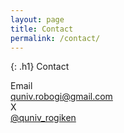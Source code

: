 ```yaml
---
layout: page
title: Contact
permalink: /contact/
---
```


{: .h1}
Contact

<div class="flex flex-wrap justify-center">
<div class="grid grid-cols-1 sm:grid-cols-2 gap-4 text-lg font-medium text-gray-700">

<div class="text-center font-bold">Email</div>

<div class="text-center">
    <a href="mailto:quniv.robogi@gmail.com" class="hover:text-pink-600 transition">
        quniv.robogi@gmail.com
    </a>
</div>

<div class="text-center font-bold">X</div>

<div class="text-center">
    <a href="https://x.com/quniv_rogiken" target="_blank" rel="noopener" class="hover:text-pink-600 transition">
    @quniv_rogiken
    </a>
</div>

</div>
</div>
